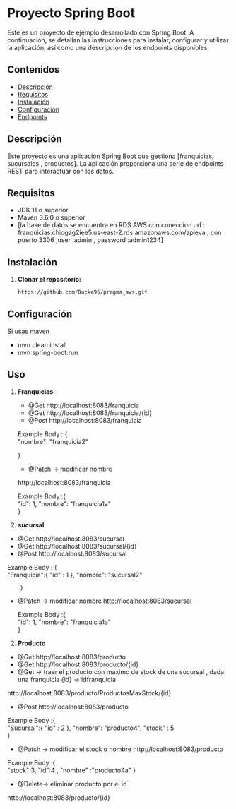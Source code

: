 # Proyecto Spring Boot

Este es un proyecto de ejemplo desarrollado con Spring Boot. A continuación, se detallan las instrucciones para instalar, configurar y utilizar la aplicación, así como una descripción de los endpoints disponibles.

## Contenidos

- [Descripción](#descripción)
- [Requisitos](#requisitos)
- [Instalación](#instalación)
- [Configuración](#configuración)
- [Endpoints](#endpoints)


## Descripción

Este proyecto es una aplicación Spring Boot que gestiona [franquicias, sucursales , productos]. La aplicación proporciona una serie de endpoints REST para interactuar con los datos.

## Requisitos

- JDK 11 o superior
- Maven 3.6.0 o superior
- [la base de datos se encuentra en RDS AWS con coneccion url : franquicias.chiogag2iee5.us-east-2.rds.amazonaws.com/apieva , con puerto 3306 ,user :admin , password :admin1234]

## Instalación

1. **Clonar el repositorio:**

   ```bash
   https://github.com/Ducke96/pragma_aws.git

## Configuración
Si usas maven
- mvn clean install
- mvn spring-boot:run

## Uso

1. **Franquicias**

   - @Get http://localhost:8083/franquicia
   - @Get http://localhost:8083/franquicia/{id}
   - @Post http://localhost:8083/franquicia
     
   Example Body :  {    
         "nombre": "franquicia2"
   
     }

   - @Patch -> modificar nombre
     
    http://localhost:8083/franquicia
   
     Example Body :{     
        "id": 1,
        "nombre": "franquicia1a"  
        }

3. **sucursal**
   
- @Get http://localhost:8083/sucursal
- @Get http://localhost:8083/sucursal/{id}
- @Post http://localhost:8083/sucursal
  
Example Body : {    
            "Franquicia":{
             "id" : 1
            },
            "nombre": "sucursal2"  
            
        }  
        
   - @Patch -> modificar nombre
     http://localhost:8083/sucursal
     
     Example Body :{     
        "id": 1,
        "nombre": "franquicia1a"  
        }
     

2. **Producto**
   
- @Get http://localhost:8083/producto
- @Get http://localhost:8083/producto/{id}
- @Get -> traer el producto con maximo de stock de una sucursal , dada una franquicia {id} -> idfranquicia
  
http://localhost:8083/producto/ProductosMaxStock/{id}
- @Post http://localhost:8083/producto

Example Body :{    
            "Sucursal":{
             "id" : 2
            },
            "nombre": "producto4",
            "stock" : 5  
        }

- @Patch -> modificar el stock o nombre http://localhost:8083/producto
  
Example Body :{     
            "stock":3,
            "id":4  ,
            "nombre" :"producto4a"
        }  
- @Delete-> eliminar producto por el id
  
http://localhost:8083/producto/{id}


